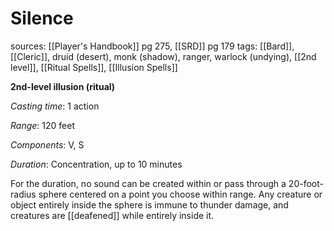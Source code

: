 # Silence
sources: [[Player's Handbook]] pg 275, [[SRD]] pg 179
tags: [[Bard]], [[Cleric]], druid (desert), monk (shadow), ranger, warlock (undying), [[2nd level]], [[Ritual Spells]], [[Illusion Spells]]

**2nd-level illusion (ritual)**

*Casting time*: 1 action

*Range*: 120 feet

*Components*: V, S

*Duration*: Concentration, up to 10 minutes

For the duration, no sound can be created within or pass through a 20-foot-radius sphere centered on a point you choose within range. Any creature or object entirely inside the sphere is immune to thunder damage, and creatures are [[deafened]] while entirely inside it.
